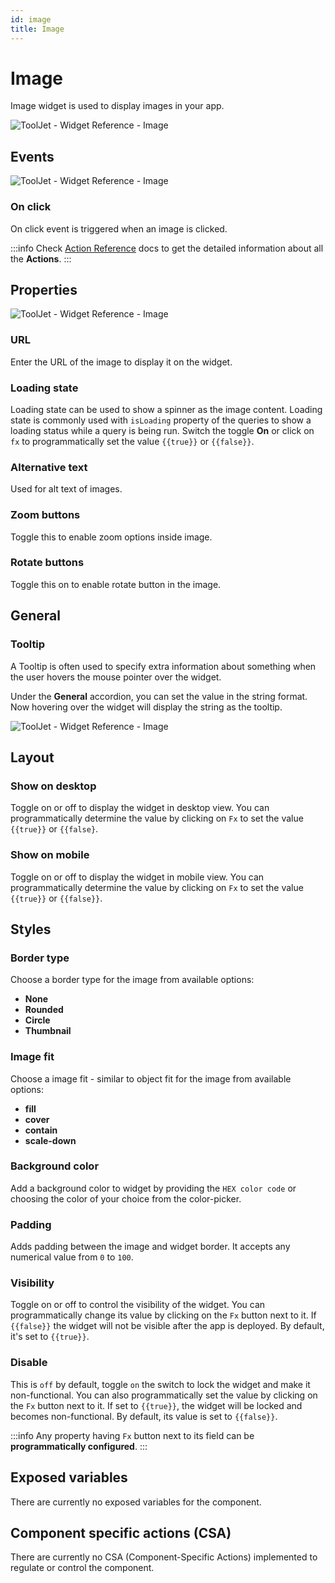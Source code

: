 ```yaml
---
id: image
title: Image
---
```

# Image

Image widget is used to display images in your app.

<div style={{textAlign: 'center'}}>

<img className="screenshot-full" src="/img/widgets/image/image.png" alt="ToolJet - Widget Reference - Image" />

</div>

## Events

<div style={{textAlign: 'center'}}>

<img className="screenshot-full" src="/img/widgets/image/events.png" alt="ToolJet - Widget Reference - Image" />

</div>

### On click

On click event is triggered when an image is clicked.

:::info
Check [Action Reference](/docs/category/actions-reference) docs to get the detailed information about all the **Actions**.
:::

## Properties

<div style={{textAlign: 'center'}}>

<img className="screenshot-full" src="/img/widgets/image/props.png" alt="ToolJet - Widget Reference - Image" />

</div>

### URL
Enter the URL of the image to display it on the widget.

### Loading state
Loading state can be used to show a spinner as the image content. Loading state is commonly used with `isLoading` property of the queries to show a loading status while a query is being run. Switch the toggle **On** or click on `fx` to programmatically set the value `{{true}}` or `{{false}}`.

### Alternative text
Used for alt text of images.

### Zoom buttons
Toggle this to enable zoom options inside image.

### Rotate buttons
Toggle this on to enable rotate button in the image.

## General
### Tooltip

A Tooltip is often used to specify extra information about something when the user hovers the mouse pointer over the widget.

Under the <b>General</b> accordion, you can set the value in the string format. Now hovering over the widget will display the string as the tooltip.

<div style={{textAlign: 'center'}}>

<img className="screenshot-full" src="/img/tooltip.png" alt="ToolJet - Widget Reference - Image" />

</div>

## Layout

### Show on desktop

Toggle on or off to display the widget in desktop view. You can programmatically determine the value by clicking on `Fx` to set the value `{{true}}` or `{{false}`.

### Show on mobile

Toggle on or off to display the widget in mobile view. You can programmatically determine the value by clicking on `Fx` to set the value `{{true}}` or `{{false}}`.

## Styles

### Border type
Choose a border type for the image from available options:
- **None**
- **Rounded**
- **Circle**
- **Thumbnail**

### Image fit
Choose a image fit - similar to object fit for the image from available options:
- **fill**
- **cover**
- **contain**
- **scale-down**

### Background color
Add a background color to widget by providing the `HEX color code` or choosing the color of your choice from the color-picker.

### Padding
Adds padding between the image and widget border. It accepts any numerical value from `0` to `100`.

### Visibility
Toggle on or off to control the visibility of the widget. You can programmatically change its value by clicking on the `Fx` button next to it. If `{{false}}` the widget will not be visible after the app is deployed. By default, it's set to `{{true}}`.

### Disable
This is `off` by default, toggle `on` the switch to lock the widget and make it non-functional. You can also programmatically set the value by clicking on the `Fx` button next to it. If set to `{{true}}`, the widget will be locked and becomes non-functional. By default, its value is set to `{{false}}`.

:::info
Any property having `Fx` button next to its field can be **programmatically configured**.
:::

## Exposed variables

There are currently no exposed variables for the component.

## Component specific actions (CSA)

There are currently no CSA (Component-Specific Actions) implemented to regulate or control the component.
